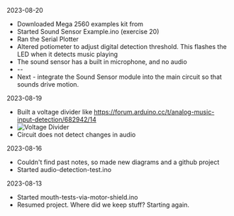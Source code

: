 2023-08-20
* Downloaded Mega 2560 examples kit from
* Started Sound Sensor Example.ino (exercise 20)
* Ran the Serial Plotter
* Altered potiometer to adjust digital detection threshold. This flashes the LED when it detects music playing
* The sound sensor has a built in microphone, and no audio
* --
* Next - integrate the Sound Sensor module into the main circuit so that sounds drive motion.

2023-08-19
* Built a voltage divider like https://forum.arduino.cc/t/analog-music-input-detection/682942/14
* ![Voltage Divider](https://europe1.discourse-cdn.com/arduino/original/4X/4/b/e/4be69acdcaf8ebdcecd3a3ce8e51a12c63f5327b.gif)
* Circuit does not detect changes in audio 

2023-08-16
* Couldn't find past notes, so made new diagrams and a github project
* Started audio-detection-test.ino

2023-08-13
* Started mouth-tests-via-motor-shield.ino
* Resumed project. Where did we keep stuff? Starting again.
